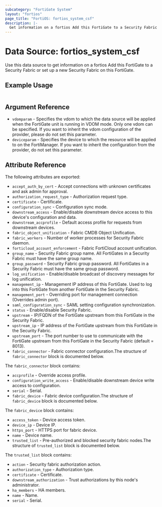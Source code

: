 ```yaml
---
subcategory: "FortiGate System"
layout: "fortios"
page_title: "FortiOS: fortios_system_csf"
description: |-
  Get information on a fortios Add this FortiGate to a Security Fabric or set up a new Security Fabric on this FortiGate.
---
```


# Data Source: fortios_system_csf
Use this data source to get information on a fortios Add this FortiGate to a Security Fabric or set up a new Security Fabric on this FortiGate.


## Example Usage

```hcl

```

## Argument Reference

* `vdomparam` - Specifies the vdom to which the data source will be applied when the FortiGate unit is running in VDOM mode. Only one vdom can be specified. If you want to inherit the vdom configuration of the provider, please do not set this parameter.
* `deviceparam` - Specifies the device to which the resource will be applied to on the FortiManager. If you want to inherit the configuration from the provider, do not set this parameter.

## Attribute Reference

The following attributes are exported:

* `accept_auth_by_cert` - Accept connections with unknown certificates and ask admin for approval.
* `authorization_request_type` - Authorization request type.
* `certificate` - Certificate.
* `configuration_sync` - Configuration sync mode.
* `downstream_access` - Enable/disable downstream device access to this device's configuration and data.
* `downstream_accprofile` - Default access profile for requests from downstream devices.
* `fabric_object_unification` - Fabric CMDB Object Unification.
* `fabric_workers` - Number of worker processes for Security Fabric daemon.
* `forticloud_account_enforcement` - Fabric FortiCloud account unification.
* `group_name` - Security Fabric group name. All FortiGates in a Security Fabric must have the same group name.
* `group_password` - Security Fabric group password. All FortiGates in a Security Fabric must have the same group password.
* `log_unification` - Enable/disable broadcast of discovery messages for log unification.
* `management_ip` - Management IP address of this FortiGate. Used to log into this FortiGate from another FortiGate in the Security Fabric.
* `management_port` - Overriding port for management connection (Overrides admin port).
* `saml_configuration_sync` - SAML setting configuration synchronization.
* `status` - Enable/disable Security Fabric.
* `upstream` - IP/FQDN of the FortiGate upstream from this FortiGate in the Security Fabric.
* `upstream_ip` - IP address of the FortiGate upstream from this FortiGate in the Security Fabric.
* `upstream_port` - The port number to use to communicate with the FortiGate upstream from this FortiGate in the Security Fabric (default = 8013).
* `fabric_connector` - Fabric connector configuration.The structure of `fabric_connector` block is documented below.

The `fabric_connector` block contains:

* `accprofile` - Override access profile.
* `configuration_write_access` - Enable/disable downstream device write access to configuration.
* `serial` - Serial.
* `fabric_device` - Fabric device configuration.The structure of `fabric_device` block is documented below.

The `fabric_device` block contains:

* `access_token` - Device access token.
* `device_ip` - Device IP.
* `https_port` - HTTPS port for fabric device.
* `name` - Device name.
* `trusted_list` - Pre-authorized and blocked security fabric nodes.The structure of `trusted_list` block is documented below.

The `trusted_list` block contains:

* `action` - Security fabric authorization action.
* `authorization_type` - Authorization type.
* `certificate` - Certificate.
* `downstream_authorization` - Trust authorizations by this node's administrator.
* `ha_members` - HA members.
* `name` - Name.
* `serial` - Serial.
